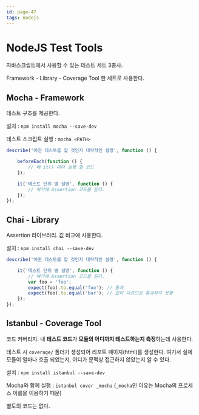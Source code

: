 ```yaml
---
id: page-47
tags: nodejs
---
```

# NodeJS Test Tools

자바스크립트에서 사용할 수 있는 테스트 세트 3총사.

Framework - Library - Coverage Tool 한 세트로 사용한다.

## Mocha - Framework

테스트 구조를 제공한다.

설치 : ```npm install mocha --save-dev```

테스트 스크립트 실행 : ```mocha <PATH>```

```javascript
describe('어떤 테스트를 할 것인지 대략적인 설명', function () {

    beforeEach(function () {
        // 매 it() 마다 실행 할 코드
    });

    it('테스트 단위 별 설명', function () {
        // 여기에 Assertion 코드를 둔다.
    });
});
```

## Chai - Library

Assertion 라이브러리. 값 비교에 사용한다.

설치 : ```npm install chai --save-dev```

```javascript
describe('어떤 테스트를 할 것인지 대략적인 설명', function () {

    it('테스트 단위 별 설명', function () {
        // 여기에 Assertion 코드를 둔다.
        var foo = 'foo';
        expect(foo).to.equal('foo'); // 통과
        expect(foo).to.equal('bar'); // 값이 다르므로 통과하지 못함
    });
});
```

## Istanbul - Coverage Tool

코드 커버리지. 내 **테스트 코드**가 **모듈의 어디까지 테스트하는지 측정**하는데 사용한다.

테스트 시 ```coverage/``` 폴더가 생성되어 리포트 페이지(html)를 생성한다. 여기서 실제 모듈이 얼마나 호출 되었는지, 어디가 문맥상 접근하지 않았는지 알 수 있다.

설치 : ```npm install istanbul --save-dev```

Mocha와 함께 실행 : ```istanbul cover _mocha``` (```_mocha```인 이유는 Mocha의 프로세스 이름을 이용하기 때문)

별도의 코드는 없다.
